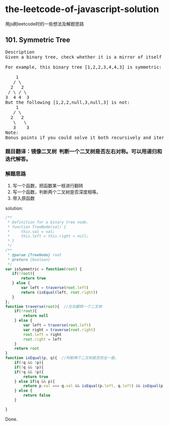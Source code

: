
# the-leetcode-of-javascript-solution
用js刷leetcode时的一些想法及解题思路

## 101. Symmetric Tree
<pre>
Description
Given a binary tree, check whether it is a mirror of itself (ie, symmetric around its center).

For example, this binary tree [1,2,2,3,4,4,3] is symmetric:

    1
   / \
  2   2
 / \ / \
3  4 4  3
But the following [1,2,2,null,3,null,3] is not:
    1
   / \
  2   2
   \   \
   3    3
Note:
Bonus points if you could solve it both recursively and iteratively.
</pre>

### 题目翻译：镜像二叉树  判断一个二叉树是否左右对称。可以用递归和迭代解答。
### 解题思路
1. 写一个函数，把函数某一枝进行翻转
2. 写一个函数，判断两个二叉树是否深度相等。
3. 带入原函数

solution:
```js
/**
 * Definition for a binary tree node.
 * function TreeNode(val) {
 *     this.val = val;
 *     this.left = this.right = null;
 * }
 */
/**
 * @param {TreeNode} root
 * @return {boolean}
 */
var isSymmetric = function(root) {
   if(!root){
       return true
   } else {
       var left = traverse(root.left)
       return (isEqual(left, root.right))
   }
};
function traverse(root){  //左右翻转一个二叉树
    if(!root){
        return null
    } else {
        var left = traverse(root.left)
        var right = traverse(root.right)
        root.left = right
        root.right = left
    }
    return root
}
function isEqual(p, q){  //判断两个二叉树是否完全一致。
    if(!q && !p){
    if(!q && !p){
    if(!q && !p){
        return true
    } else if(q && p){
        return p.val === q.val && isEqual(p.left, q.left) && isEqual(p.right, q.right)
    } else {
        return false
    }
    
}
```
Done.
